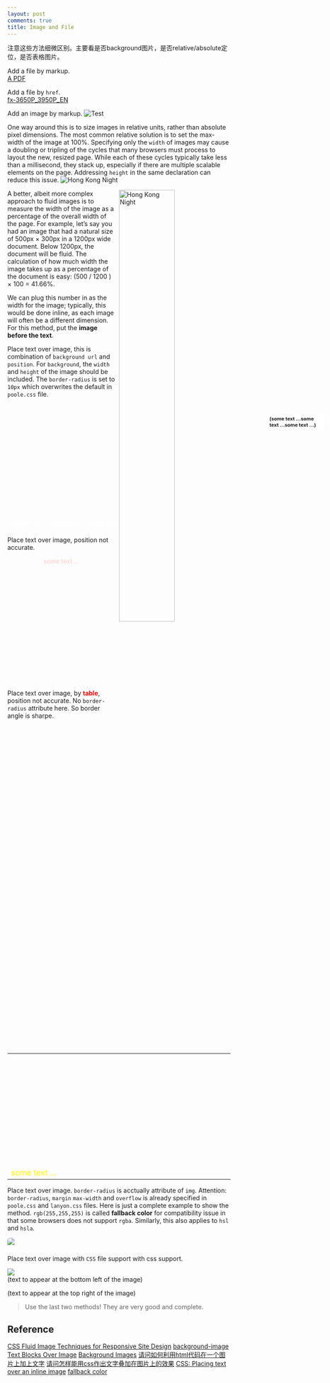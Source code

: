 ```yaml
---
layout: post
comments: true
title: Image and File
---
```

<div class="message">
注意这些方法细微区别。主要看是否background图片，是否relative/absolute定位，是否表格图片。
</div>

Add a file by markup.  
[A PDF](/assets/fx-3650P_3950P_EN.pdf)
<br />

Add a file by `href`. <br />
<a href="/assets/fx-3650P_3950P_EN.pdf" target="_blank">fx-3650P_3950P_EN</a>
<br />

Add an image by markup.
![Test]({{site.baseurl}}assets/plane.jpg)   

One way around this is to size images in relative units, rather than absolute pixel dimensions. The most common relative solution is to set the max-width of the image at 100%. Specifying only the `width` of images may cause a doubling or tripling of the cycles that many browsers must process to layout the new, resized page. While each of these cycles typically take less than a millisecond, they stack up, especially if there are multiple scalable elements on the page. Addressing `height` in the same declaration can reduce this issue.
<img src="{{site.baseurl}}assets/hknight.jpg" alt="Hong Kong Night" style="max-width:100%;height:auto;">
<br />

<img src="{{site.baseurl}}assets/plane.jpg" alt="Hong Kong Night" style="float:right; width:50%; margin-left:0.5rem; max-width:738px;">
A better, albeit more complex approach to fluid images is to measure the width of the image as a percentage of the overall width of the page. For example, let’s say you had an image that had a natural size of 500px × 300px in a 1200px wide document. Below 1200px, the document will be fluid. The calculation of how much width the image takes up as a percentage of the document is easy: (500 / 1200 ) × 100 = 41.66%.

We can plug this number in as the width for the image; typically, this would be done inline, as each image will often be a different dimension. For this method, put the **image before the text**.
<br />

Place text over image, this is combination of `background url` and `position`. For `background`, the `width` and `height` of the image should be included. The `border-radius` is set to `10px` which overwrites the default in `poole.css` file.
<div style="position:relative; background:url({{site.baseurl}}assets/hknight.jpg); width:738px; height:284px; border-radius:10px;">
  <div style="position:absolute; bottom:0.5em; left:0.5em; width:400px; font-weight:bold; color:#fff;">(some text ...some text ...some text ...)</div>
  <p style="position:absolute; top:1em; right:2em; width:120px; padding:4px; background-color:#fff; font-weight:bold; font-size:11px;">(some text ...some text ...some text ...)</p>
</div>

Place text over image, position not accurate.
<div style="background:url({{site.baseurl}}assets/hknight.jpg) no-repeat; width:738px; height:284px; text-align:center; border-radius:10px;">
  <span style="color:#fcc">some text ...</span>
</div>

Place text over image, by <span style="color:red; font-weight:bold">table</span>, position not accurate. No `border-radius` attribute here. So border angle is sharpe.
<TABLE BORDER="0" cellpadding="5" CELLSPACING="0">
<TR>
<TD WIDTH="738" HEIGHT="284" BACKGROUND="{{site.baseurl}}assets/hknight.jpg" VALIGN="bottom">
<FONT SIZE="+1" COLOR="yellow">some text ...</FONT></TD>
</TR>
</TABLE>

Place text over image. `border-radius` is acctually attribute of `img`. Attention: `border-radius`, `margin` `max-width` and `overflow` is already specified in `poole.css` and `lanyon.css` files. Here is just a complete example to show the method. `rgb(255,255,255)` is called **fallback color** for compatibility issue in that some browsers does not support `rgba`. Similarly, this also applies to `hsl` and `hsla`.
<div style="position:relative; overflow:hidden; border-radius:5px">
  <img src="{{site.baseurl}}assets/hknight.jpg" style="max-width:100%; height:auto; margin:0 0 0.5rem 0;">
  <p style="position:absolute; left:100px; top:55px; background:rgb(255, 255, 255);background:rgba(255, 255, 255, 0.5); color:blue; padding:4px; margin:0.5em;">(text accurately positioned)</p>
</div>

Place text over image with `CSS` file support with css support.
<link rel="stylesheet" href="{{ site.baseurl }}public/css/znhoo.css">
<div class="txtimg">
  <img src="{{site.baseurl}}assets/hknight.jpg">
  <div class="bl">(text to appear at the bottom left of the image)</div>
  <p class="tr"> (text to appear at the top right of the image)</p>
</div>

>Use the last two methods! They are very good and complete.

## Reference
[CSS Fluid Image Techniques for Responsive Site Design](http://demosthenes.info/blog/586/CSS-Fluid-Image-Techniques-for-Responsive-Site-Design)
[background-image](https://docs.webplatform.org/wiki/css/properties/background-image)
[Text Blocks Over Image](http://css-tricks.com/text-blocks-over-image/)
[Background Images](http://www.htmldog.com/guides/css/intermediate/backgroundimages/)
[请问如何利用html代码在一个图片上加上文字](http://zhidao.baidu.com/question/296249405.html)
[请问怎样能用css作出文字叠加在图片上的效果](http://bbs.csdn.net/topics/120076193)
[CSS: Placing text over an inline image](http://www.the-art-of-web.com/css/textoverimage/)
[fallback color](https://github.com/CSSLint/csslint/wiki/Require-fallback-colors)
